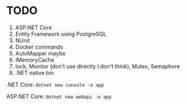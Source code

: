 # TODO

1. ASP.NET Core
2. Entity Framework using PostgreSQL
3. NUnit
4. Docker commands
5. AutoMapper maybe
6. IMemoryCache
7. lock, Monitor (don't use directly I don't think), Mutex, Semaphore
8. .NET native bin

.NET Core: 
`dotnet new console -o app`

ASP.NET Core: 
`dotnet new webapi -o app`
